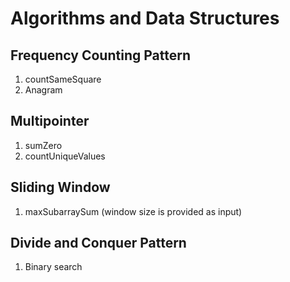 # Algorithms and Data Structures

## Frequency Counting Pattern
1. countSameSquare
2. Anagram

## Multipointer
1. sumZero
2. countUniqueValues

## Sliding Window
1. maxSubarraySum (window size is provided as input)

## Divide and Conquer Pattern
1. Binary search